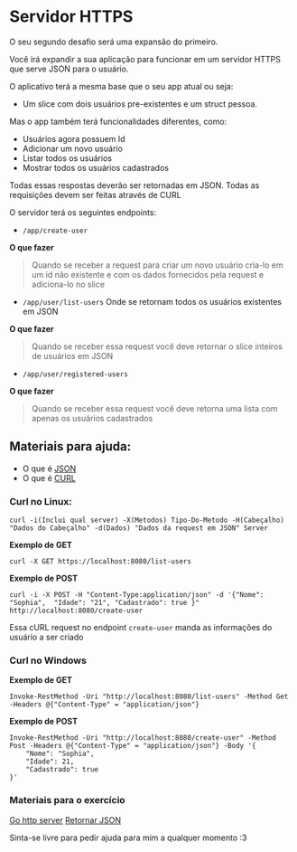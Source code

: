 # Servidor HTTPS

O seu segundo desafio será uma expansão do primeiro.

Você irá expandir a sua aplicação para funcionar em um servidor HTTPS que serve JSON para o usuário.

O aplicativo terá a mesma base que o seu app atual ou seja:

- Um slice com dois usuários pre-existentes e um struct pessoa.

Mas o app também terá funcionalidades diferentes, como:

- Usuários agora possuem Id
- Adicionar um novo usuário
- Listar todos os usuários
- Mostrar todos os usuários cadastrados

Todas essas respostas deverão ser retornadas em JSON.
Todas as requisições devem ser feitas através de CURL

O servidor terá os seguintes endpoints:

- `/app/create-user`

**O que fazer**

> Quando se receber a request para criar um novo usuário cria-lo em um id não existente e com os dados fornecidos pela request e adiciona-lo no slice

- `/app/user/list-users` Onde se retornam todos os usuários existentes em JSON

**O que fazer**

> Quando se receber essa request você deve retornar o slice inteiros de usuários em JSON

- `/app/user/registered-users`

**O que fazer**

> Quando se receber essa request você deve retorna uma lista com apenas os usuários cadastrados

## Materiais para ajuda:

- O que é [JSON](https://pt.wikipedia.org/wiki/JSON)
- O que é [CURL](https://pt.wikipedia.org/wiki/CURL)

### Curl no Linux:

```
curl -i(Inclui qual server) -X(Metodos) Tipo-Do-Metodo -H(Cabeçalho) "Dados do Cabeçalho" -d(Dados) "Dados da request em JSON" Server
```

**Exemplo de GET**

```
curl -X GET https://localhost:8080/list-users
```

**Exemplo de POST**

```
curl -i -X POST -H "Content-Type:application/json" -d '{"Nome": "Sophia",  "Idade": "21", "Cadastrado": true }" http://localhost:8080/create-user
```

Essa cURL request no endpoint `create-user` manda as informações do usuário a ser criado

### Curl no Windows

**Exemplo de GET**

```
Invoke-RestMethod -Uri "http://localhost:8080/list-users" -Method Get -Headers @{"Content-Type" = "application/json"}
```

**Exemplo de POST**

```
Invoke-RestMethod -Uri "http://localhost:8080/create-user" -Method Post -Headers @{"Content-Type" = "application/json"} -Body '{
    "Nome": "Sophia",
    "Idade": 21,
    "Cadastrado": true
}'
```

### Materiais para o exercício 

[Go http server](https://gobyexample.com/http-server)
[Retornar JSON](https://golangbyexample.com/json-response-body-http-go/)

Sinta-se livre para pedir ajuda para mim a qualquer momento :3


